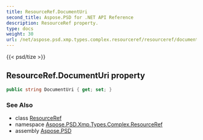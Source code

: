 ```yaml
---
title: ResourceRef.DocumentUri
second_title: Aspose.PSD for .NET API Reference
description: ResourceRef property. 
type: docs
weight: 30
url: /net/aspose.psd.xmp.types.complex.resourceref/resourceref/documenturi/
---
```

{{< psd/tize >}}
## ResourceRef.DocumentUri property

```csharp
public string DocumentUri { get; set; }
```

### See Also

* class [ResourceRef](../)
* namespace [Aspose.PSD.Xmp.Types.Complex.ResourceRef](../../resourceref/)
* assembly [Aspose.PSD](../../../)


